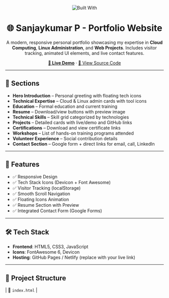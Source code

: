 <p align="center">
  <img src="https://img.shields.io/badge/Built%20With-HTML%20%7C%20CSS%20%7C%20JS-blue?style=for-the-badge" alt="Built With">
</p>

<h1 align="center">🌐 Sanjaykumar P - Portfolio Website</h1>

<p align="center">
  A modern, responsive personal portfolio showcasing my expertise in <strong>Cloud Computing</strong>, <strong>Linux Administration</strong>, and <strong>Web Projects</strong>. Includes visitor tracking, animated UI elements, and live contact features.
</p>

<p align="center">
  <a href="https://sanjaykumar-p.github.io/Portfolio/" target="_blank"><strong>🔗 Live Demo</strong></a> ·
  <a href="https://github.com/Sanjaykumar-P/portfolio" target="_blank">📁 View Source Code</a>
</p>

---

## 📌 Sections

- **Hero Introduction** – Personal greeting with floating tech icons
- **Technical Expertise** – Cloud & Linux admin cards with tool icons
- **Education** – Formal education and current training
- **Resume** – Download/view buttons with preview image
- **Technical Skills** – Skill grid categorized by technologies
- **Projects** – Detailed cards with live/demo and GitHub links
- **Certifications** – Download and view certificate links
- **Workshops** – List of hands-on training programs attended
- **Volunteer Experience** – Social contribution details
- **Contact Section** – Google form + direct links for email, call, LinkedIn

---

## 🚀 Features

- ✅ Responsive Design
- ✅ Tech Stack Icons (Devicon + Font Awesome)
- ✅ Visitor Tracking (localStorage)
- ✅ Smooth Scroll Navigation
- ✅ Floating Icons Animation
- ✅ Resume Section with Preview
- ✅ Integrated Contact Form (Google Forms)

---

## 🛠 Tech Stack

- **Frontend**: HTML5, CSS3, JavaScript
- **Icons**: FontAwesome 6, Devicon
- **Hosting**: GitHub Pages / Netlify (replace with your live link)

---

## 📂 Project Structure

| 📄 `index.html` |
